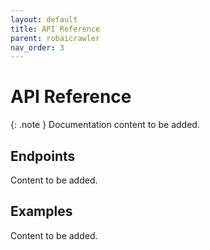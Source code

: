 ```yaml
---
layout: default
title: API Reference
parent: robaicrawler
nav_order: 3
---
```


# API Reference

{: .note }
Documentation content to be added.

## Endpoints

Content to be added.

## Examples

Content to be added.
